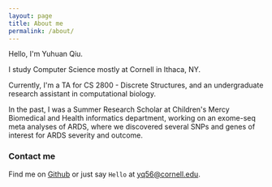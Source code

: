 ```yaml
---
layout: page
title: About me
permalink: /about/
---
```


Hello, I'm Yuhuan Qiu.

I study Computer Science mostly at Cornell in Ithaca, NY.

Currently, I'm a TA for CS 2800 - Discrete Structures, and an undergraduate
research assistant in computational biology.

In the past, I was a Summer Research Scholar at Children's Mercy Biomedical and
Health informatics department, working on an exome-seq meta analyses of ARDS,
where we discovered several SNPs and genes of interest for ARDS severity and
outcome.

### Contact me

Find me on [Github][github] or just say `Hello` at
[yq56@cornell.edu](yuhuanq.github.io).

[tf]: http://template-factory.nl
[m]: http://mearch.com
[pw]: http://processwire.com
[pwf]: http://processwire.com/talk
[jekyll]: http://jekyllrb.com
[github]: https://github.com/yuhuanq

